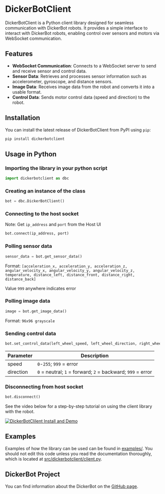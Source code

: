 # DickerBotClient

DickerBotClient is a Python client library designed for seamless communication with DickerBot robots. It provides a simple interface to interact with DickerBot robots, enabling control over sensors and motors via WebSocket communication.

## Features

- **WebSocket Communication**: Connects to a WebSocket server to send and receive sensor and control data.
- **Sensor Data**: Retrieves and processes sensor information such as accelerometer, gyroscope, and distance sensors.
- **Image Data**: Receives image data from the robot and converts it into a usable format.
- **Control Data**: Sends motor control data (speed and direction) to the robot.

## Installation

You can install the latest release of DickerBotClient from PyPI using `pip`:

```bash
pip install dickerbotclient
```

## Usage in Python

### Importing the library in your python script
```python
import dickerbotclient as dbc
```

### Creating an instance of the class
```python
bot = dbc.DickerBotClient()
```

### Connecting to the host socket
Note: Get `ip_address` and `port` from the Host UI
```python
bot.connect(ip_address, port)
```

### Polling sensor data
```python
sensor_data = bot.get_sensor_data()
```
Format: `[acceleration_x, acceleration_y, acceleration_z, angular_velocity_x, angular_velocity_y, angular_velocity_z, temperature, distance_left, distance_front, distance_right, distance_back]`

Value `999` anywhere indicates error

### Polling image data
```python
image = bot.get_image_data()
```

Format: `96x96 grayscale`

### Sending control data
```python
bot.set_control_data(left_wheel_speed, left_wheel_direction, right_wheel_speed, right_wheel_direction)
```
| **Parameter** | **Description** |
|---------------|-----------------|
| speed | `0`-`255`; `999` = error |
| direction | `0` = neutral; `1` = forward; `2` = backward; `999` = error |

### Disconnecting from host socket
```python
bot.disconnect()
```

See the video below for a step-by-step tutorial on using the client library with the robot.

[![DickerBotClilent Install and Demo](https://img.youtube.com/vi/5Awan-dBAVE/0.jpg)](https://www.youtube.com/watch?v=5Awan-dBAVE)

## Examples

Examples of how the library can be used can be found in [examples/](examples/). You should not edit this code unless you read the documentation thoroughly, which is located at [src/dickerbotclient/client.py](src/dickerbotclient/client.py).

## DickerBot Project

You can find information about the DickerBot on the [GitHub page](https://github.com/keshavshankar08/DickerBot/tree/main).